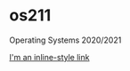 # os211
Operating Systems 2020/2021

[I'm an inline-style link](https://jsaonn.github.io/os211/w01.md/)
